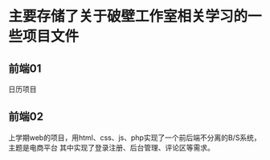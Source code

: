 # 主要存储了关于破壁工作室相关学习的一些项目文件
## 前端01
日历项目

## 前端02
上学期web的项目，用html、css、js、php实现了一个前后端不分离的B/S系统，主题是电商平台
其中实现了登录注册、后台管理、评论区等需求。
